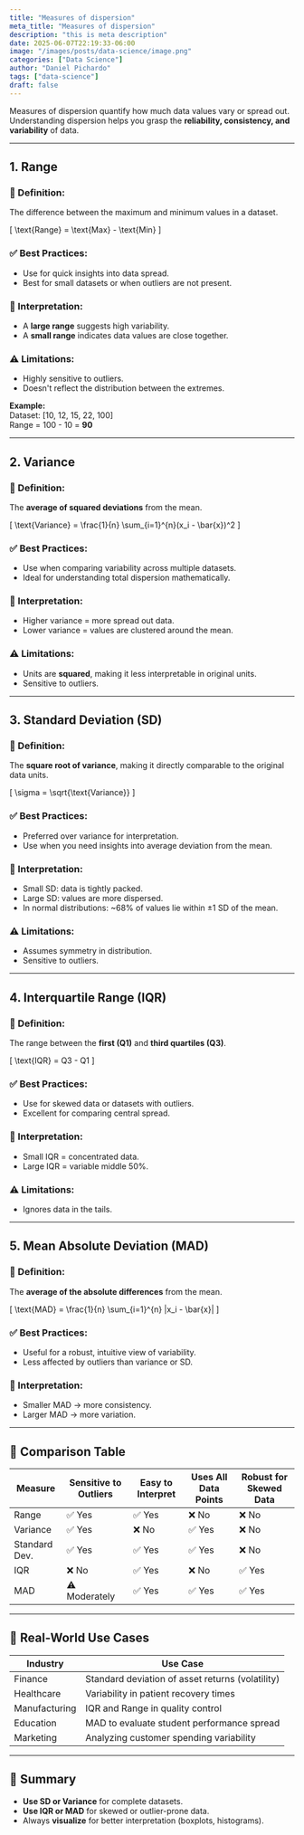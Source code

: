 ```yaml
---
title: "Measures of dispersion"
meta_title: "Measures of dispersion"
description: "this is meta description"
date: 2025-06-07T22:19:33-06:00
image: "/images/posts/data-science/image.png"
categories: ["Data Science"]
author: "Daniel Pichardo"
tags: ["data-science"]
draft: false
---
```


Measures of dispersion quantify how much data values vary or spread out. Understanding dispersion helps you grasp the **reliability, consistency, and variability** of data.

---

## 1. Range

### 📌 Definition:
The difference between the maximum and minimum values in a dataset.

\[
\text{Range} = \text{Max} - \text{Min}
\]

### ✅ Best Practices:
- Use for quick insights into data spread.
- Best for small datasets or when outliers are not present.

### 🧠 Interpretation:
- A **large range** suggests high variability.
- A **small range** indicates data values are close together.

### ⚠️ Limitations:
- Highly sensitive to outliers.
- Doesn't reflect the distribution between the extremes.

**Example:**  
Dataset: [10, 12, 15, 22, 100]  
Range = 100 - 10 = **90**

---

## 2. Variance

### 📌 Definition:
The **average of squared deviations** from the mean.

\[
\text{Variance} = \frac{1}{n} \sum_{i=1}^{n}(x_i - \bar{x})^2
\]

### ✅ Best Practices:
- Use when comparing variability across multiple datasets.
- Ideal for understanding total dispersion mathematically.

### 🧠 Interpretation:
- Higher variance = more spread out data.
- Lower variance = values are clustered around the mean.

### ⚠️ Limitations:
- Units are **squared**, making it less interpretable in original units.
- Sensitive to outliers.

---

## 3. Standard Deviation (SD)

### 📌 Definition:
The **square root of variance**, making it directly comparable to the original data units.

\[
\sigma = \sqrt{\text{Variance}}
\]

### ✅ Best Practices:
- Preferred over variance for interpretation.
- Use when you need insights into average deviation from the mean.

### 🧠 Interpretation:
- Small SD: data is tightly packed.
- Large SD: values are more dispersed.
- In normal distributions: ~68% of values lie within ±1 SD of the mean.

### ⚠️ Limitations:
- Assumes symmetry in distribution.
- Sensitive to outliers.

---

## 4. Interquartile Range (IQR)

### 📌 Definition:
The range between the **first (Q1)** and **third quartiles (Q3)**.

\[
\text{IQR} = Q3 - Q1
\]

### ✅ Best Practices:
- Use for skewed data or datasets with outliers.
- Excellent for comparing central spread.

### 🧠 Interpretation:
- Small IQR = concentrated data.
- Large IQR = variable middle 50%.

### ⚠️ Limitations:
- Ignores data in the tails.

---

## 5. Mean Absolute Deviation (MAD)

### 📌 Definition:
The **average of the absolute differences** from the mean.

\[
\text{MAD} = \frac{1}{n} \sum_{i=1}^{n} |x_i - \bar{x}|
\]

### ✅ Best Practices:
- Useful for a robust, intuitive view of variability.
- Less affected by outliers than variance or SD.

### 🧠 Interpretation:
- Smaller MAD → more consistency.
- Larger MAD → more variation.

---

## 🔁 Comparison Table

| Measure         | Sensitive to Outliers | Easy to Interpret | Uses All Data Points | Robust for Skewed Data |
|----------------|-----------------------|-------------------|----------------------|------------------------|
| Range          | ✅ Yes                | ✅ Yes            | ❌ No                | ❌ No                 |
| Variance       | ✅ Yes                | ❌ No             | ✅ Yes               | ❌ No                 |
| Standard Dev.  | ✅ Yes                | ✅ Yes            | ✅ Yes               | ❌ No                 |
| IQR            | ❌ No                 | ✅ Yes            | ❌ No                | ✅ Yes                |
| MAD            | ⚠️ Moderately        | ✅ Yes            | ✅ Yes               | ✅ Yes                |

---

## 🧪 Real-World Use Cases

| Industry        | Use Case                                               |
|----------------|---------------------------------------------------------|
| Finance         | Standard deviation of asset returns (volatility)       |
| Healthcare      | Variability in patient recovery times                  |
| Manufacturing   | IQR and Range in quality control                       |
| Education       | MAD to evaluate student performance spread             |
| Marketing       | Analyzing customer spending variability                |

---

## 🧠 Summary

- **Use SD or Variance** for complete datasets.
- **Use IQR or MAD** for skewed or outlier-prone data.
- Always **visualize** for better interpretation (boxplots, histograms).
